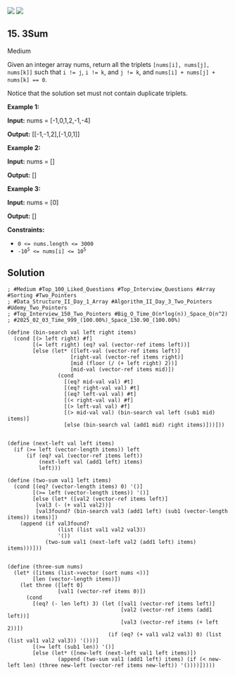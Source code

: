 [![](https://img.shields.io/github/stars/LeetCode-in-Racket/LeetCode-in-Racket?label=Stars&style=flat-square)](https://github.com/LeetCode-in-Racket/LeetCode-in-Racket)
[![](https://img.shields.io/github/forks/LeetCode-in-Racket/LeetCode-in-Racket?label=Fork%20me%20on%20GitHub%20&style=flat-square)](https://github.com/LeetCode-in-Racket/LeetCode-in-Racket/fork)

## 15\. 3Sum

Medium

Given an integer array nums, return all the triplets `[nums[i], nums[j], nums[k]]` such that `i != j`, `i != k`, and `j != k`, and `nums[i] + nums[j] + nums[k] == 0`.

Notice that the solution set must not contain duplicate triplets.

**Example 1:**

**Input:** nums = [-1,0,1,2,-1,-4]

**Output:** [[-1,-1,2],[-1,0,1]] 

**Example 2:**

**Input:** nums = []

**Output:** [] 

**Example 3:**

**Input:** nums = [0]

**Output:** [] 

**Constraints:**

*   `0 <= nums.length <= 3000`
*   <code>-10<sup>5</sup> <= nums[i] <= 10<sup>5</sup></code>

## Solution

```racket
; #Medium #Top_100_Liked_Questions #Top_Interview_Questions #Array #Sorting #Two_Pointers
; #Data_Structure_II_Day_1_Array #Algorithm_II_Day_3_Two_Pointers #Udemy_Two_Pointers
; #Top_Interview_150_Two_Pointers #Big_O_Time_O(n*log(n))_Space_O(n^2)
; #2025_02_03_Time_999_(100.00%)_Space_130.90_(100.00%)

(define (bin-search val left right items)
  (cond [(> left right) #f]
        [(= left right) (eq? val (vector-ref items left))]
        [else (let* ([left-val (vector-ref items left)]
                    [right-val (vector-ref items right)]
                    [mid (floor (/ (+ left right) 2))]
                    [mid-val (vector-ref items mid)])
                (cond
                  [(eq? mid-val val) #t]
                  [(eq? right-val val) #t]
                  [(eq? left-val val) #t]
                  [(< right-val val) #f]
                  [(> left-val val) #f]
                  [(> mid-val val) (bin-search val left (sub1 mid) items)]
                  [else (bin-search val (add1 mid) right items)]))]))
       

(define (next-left val left items)
  (if (>= left (vector-length items)) left
      (if (eq? val (vector-ref items left))
          (next-left val (add1 left) items)
          left)))

(define (two-sum val1 left items)
  (cond [(eq? (vector-length items) 0) '()]
        [(>= left (vector-length items)) '()]
        [else (let* ([val2 (vector-ref items left)]
         [val3 (- (+ val1 val2))]
         [val3found? (bin-search val3 (add1 left) (sub1 (vector-length items)) items)])
    (append (if val3found?
                (list (list val1 val2 val3))
                '())
            (two-sum val1 (next-left val2 (add1 left) items) items)))]))
            

(define (three-sum nums)
  (let* ([items (list->vector (sort nums <))]
        [len (vector-length items)])
    (let three ([left 0]
                [val1 (vector-ref items 0)])
      (cond
        [(eq? (- len left) 3) (let ([val1 (vector-ref items left)]
                                    [val2 (vector-ref items (add1 left))]
                                    [val3 (vector-ref items (+ left 2))])
                                (if (eq? (+ val1 val2 val3) 0) (list (list val1 val2 val3)) '()))]
        [(>= left (sub1 len)) '()]
        [else (let* ([new-left (next-left val1 left items)])
                (append (two-sum val1 (add1 left) items) (if (< new-left len) (three new-left (vector-ref items new-left)) '())))]))))
```